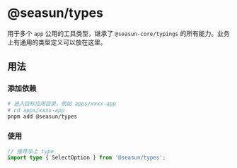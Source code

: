 # @seasun/types

用于多个 `app` 公用的工具类型，继承了 `@seasun-core/typings` 的所有能力。业务上有通用的类型定义可以放在这里。

## 用法

### 添加依赖

```bash
# 进入目标应用目录，例如 apps/xxxx-app
# cd apps/xxxx-app
pnpm add @seasun/types
```

### 使用

```ts
// 推荐加上 type
import type { SelectOption } from '@seasun/types';
```
